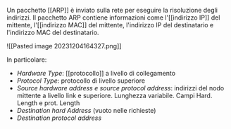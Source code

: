 Un pacchetto [[ARP]] è inviato sulla rete per eseguire la risoluzione degli indirizzi. Il pacchetto ARP contiene informazioni come l'[[indirizzo IP]] del mittente, l'[[indirizzo MAC]] del mittente, l'indirizzo IP del destinatario e l'indirizzo MAC del destinatario.

![[Pasted image 20231204164327.png]]

In particolare:
- _Hardware Type_: [[protocollo]] a livello di collegamento
- _Protocol Type_: protocollo di livello superiore
- _Source hardware address e source protocol address_: indirizzi del nodo mittente a livello link e superiore. Lunghezza variabile. Campi Hard. Length e prot. Length
- _Destination hard Address_ (vuoto nelle richieste)
- _Destination protocol address_